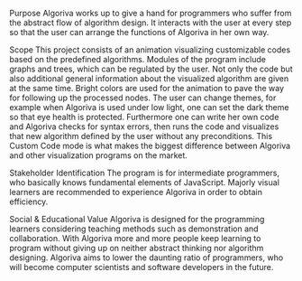 Purpose
Algoriva works up to give a hand for programmers who suffer from the abstract flow of algorithm design. It interacts with the user at every step so that the user can arrange the functions of Algoriva in her own way. 

Scope
This project consists of an animation visualizing customizable codes based on the predefined algorithms. Modules of the program include graphs and trees, which can be regulated by the user. Not only the code but also additional general information about the visualized algorithm are given at the same time. Bright colors are used for the animation to pave the way for following up the processed nodes. The user can change themes, for example when Algoriva is used under low light, one can set the dark theme so that eye health is protected. Furthermore one can write her own code and Algoriva checks for syntax errors, then runs the code and visualizes that new algorithm defined by the user without any preconditions. This Custom Code mode is what makes the biggest difference between Algoriva and other visualization programs on the market.

Stakeholder Identification
The program is for intermediate programmers, who basically knows fundamental elements of JavaScript. Majorly visual learners are recommended to experience Algoriva in order to obtain efficiency.

Social & Educational Value
Algoriva is designed for the programming learners considering teaching methods such as demonstration and collaboration.
With Algoriva more and more people keep learning to program without giving up on neither abstract thinking nor algorithm designing. Algoriva aims to lower the daunting ratio of programmers, who will become computer scientists and software developers in the future.